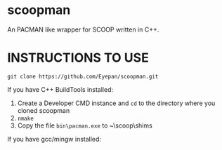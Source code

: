 # scoopman
An PACMAN like wrapper for SCOOP written in C++. 

# INSTRUCTIONS TO USE

`git clone https://github.com/Eyepan/scoopman.git`

If you have C++ BuildTools installed:
1. Create a Developer CMD instance and `cd` to the directory where you cloned scoopman
2. `nmake`
3. Copy the file `bin\pacman.exe` to ~\scoop\shims

If you have gcc/mingw installed:

